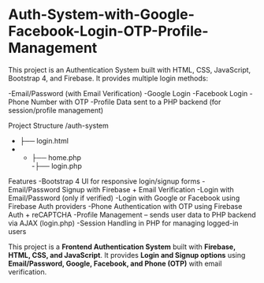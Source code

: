 # Auth-System-with-Google-Facebook-Login-OTP-Profile-Management
This project is an Authentication System built with HTML, CSS, JavaScript, Bootstrap 4, and Firebase.
It provides multiple login methods:

-Email/Password (with Email Verification)
-Google Login
-Facebook Login
-Phone Number with OTP 
-Profile Data sent to a PHP backend (for session/profile management)

Project Structure
/auth-system
- ├── login.html
- - ├── home.php       
-├── login.php      
 

 Features
-Bootstrap 4 UI for responsive login/signup forms
-Email/Password Signup with Firebase + Email Verification
-Login with Email/Password (only if verified)
-Login with Google or Facebook using Firebase Auth providers
-Phone Authentication with OTP using Firebase Auth + reCAPTCHA
-Profile Management – sends user data to PHP backend via AJAX (login.php)
-Session Handling in PHP for managing logged-in users

This project is a **Frontend Authentication System** built with **Firebase, HTML, CSS, and JavaScript**.
It provides **Login and Signup options** using **Email/Password, Google, Facebook, and Phone (OTP)** with email verification.
